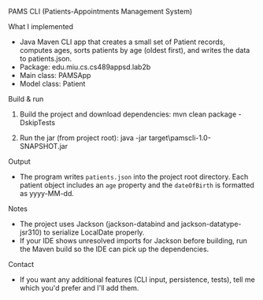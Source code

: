 PAMS CLI (Patients-Appointments Management System)

What I implemented
- Java Maven CLI app that creates a small set of Patient records, computes ages, sorts patients by age (oldest first), and writes the data to patients.json.
- Package: edu.miu.cs.cs489appsd.lab2b
- Main class: PAMSApp
- Model class: Patient

Build & run
1) Build the project and download dependencies:
   mvn clean package -DskipTests

2) Run the jar (from project root):
   java -jar target\pamscli-1.0-SNAPSHOT.jar

Output
- The program writes `patients.json` into the project root directory. Each patient object includes an `age` property and the `dateOfBirth` is formatted as yyyy-MM-dd.

Notes
- The project uses Jackson (jackson-databind and jackson-datatype-jsr310) to serialize LocalDate properly.
- If your IDE shows unresolved imports for Jackson before building, run the Maven build so the IDE can pick up the dependencies.

Contact
- If you want any additional features (CLI input, persistence, tests), tell me which you'd prefer and I'll add them.


